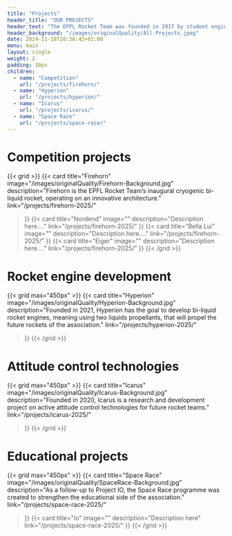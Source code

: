 ```yaml
---
title: "Projects"
header_title: "OUR PROJECTS"
header_text: "The EPFL Rocket Team was founded in 2017 by student engineers who wanted to put their theoretical skills into practice through an interdisciplinary project. They set themselves the challenge of participating in the largest international rocket launch competition; the Spaceport America Cup, which takes place every year in the United States of America. Since then, our association has grown significantly and brings together young, ambitious and enterprising space enthusiasts who wish to train for careers in aerospace."
header_background: "/images/originalQuality/All-Projects.jpeg"
date: 2024-11-18T20:38:42+01:00
menu: main
layout: single
weight: 2
padding: 30px
children:
  - name: "Competition"
    url: "/projects/firehorn/"
  - name: "Hyperion"
    url: "/projects/hyperion/"
  - name: "Icarus"
    url: "/projects/icarus/"
  - name: "Space Race"
    url: "/projects/space-race/"
---
```


# Competition projects

{{< grid >}}
{{< card 
    title="Firehorn" 
    image="/images/originalQuality/Firehorn-Background.jpg" 
    description="Firehorn is the EPFL Rocket Team’s inaugural cryogenic bi-liquid rocket, operating on an innovative architecture." 
    link="/projects/firehorn-2025/"
>}}
{{< card 
    title="Nordend" 
    image="" 
    description="Description here...." 
    link="/projects/firehorn-2025/"
>}}
{{< card 
    title="Bella Lui" 
    image="" 
    description="Description here...." 
    link="/projects/firehorn-2025/"
>}}
{{< card 
    title="Eiger" 
    image="" 
    description="Description here...." 
    link="/projects/firehorn-2025/"
>}}
{{< /grid >}}

# Rocket engine development

{{< grid max="450px" >}}
{{< card 
    title="Hyperion" 
    image="/images/originalQuality/Hyperion-Background.jpg" 
    description="Founded in 2021, Hyperion has the goal to develop bi-liquid rocket engines, meaning using two liquids propellants, that will propel the future rockets of the association." 
    link="/projects/hyperion-2025/"
>}}
{{< /grid >}}

# Attitude control technologies

{{< grid max="450px" >}}
{{< card 
    title="Icarus" 
    image="/images/originalQuality/Icarus-Background.jpg" 
    description="Founded in 2020, Icarus is a research and development project on active attitude control technologies for future rocket teams." 
    link="/projects/icarus-2025/"
>}}
{{< /grid >}}

# Educational projects

{{< grid max="450px" >}}
{{< card 
    title="Space Race" 
    image="/images/originalQuality/SpaceRace-Background.jpg" 
    description="As a follow-up to Project IO, the Space Race programme was created to strengthen the educational side of the association." 
    link="/projects/space-race-2025/"
>}}
{{< card 
    title="Io" 
    image="" 
    description="Description here" 
    link="/projects/space-race-2025/"
>}}
{{< /grid >}}

